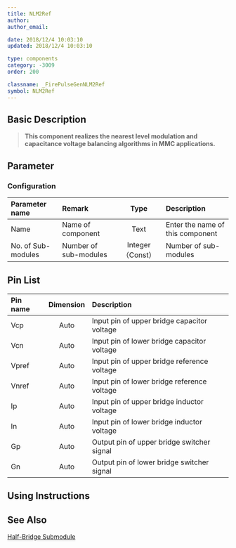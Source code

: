 ```yaml
---
title: NLM2Ref
author: 
author_email:

date: 2018/12/4 10:03:10
updated: 2018/12/4 10:03:10

type: components
category: -3009
order: 200

classname: _FirePulseGenNLM2Ref
symbol: NLM2Ref
---
```

## Basic Description


> **This component realizes the nearest level modulation and capacitance voltage balancing algorithms in MMC applications.**

## Parameter
### Configuration
| Parameter name | Remark | Type | Description |
| :--- | :--- | :--: | :--- |
| Name | Name of component | Text | Enter the name of this component |
| No. of Sub-modules | Number of sub-modules | Integer（Const） | Number of sub-modules |


## Pin List

| Pin name | Dimension | Description |
| :--- | :--:  | :--- |
| Vcp | Auto | Input pin of upper bridge capacitor voltage |
| Vcn | Auto | Input pin of lower bridge capacitor voltage |
| Vpref | Auto | Input pin of upper bridge reference voltage |
| Vnref | Auto | Input pin of lower bridge reference voltage |
| Ip | Auto | Input pin of upper bridge inductor voltage |
| In | Auto | Input pin of lower bridge inductor voltage |
| Gp | Auto | Output pin of upper bridge switcher signal |
| Gn | Auto | Output pin of lower bridge switcher signal |

## Using Instructions



## See Also

[Half-Bridge Submodule](comp_MultiHalfBridgeModule.md)
